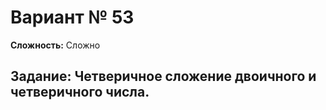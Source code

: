 # Вариант № 53
**Сложность:** Сложно

**Задание:**  Четверичное сложение двоичного и четверичного числа.
---